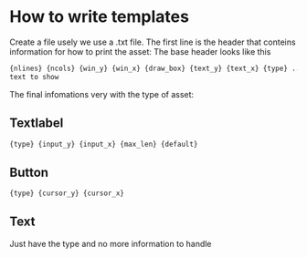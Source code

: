 # How to write templates

Create a file usely we use a .txt file.
The first line is the header that conteins information for how to print the asset:
The base header looks like this

``` txt
{nlines} {ncols} {win_y} {win_x} {draw_box} {text_y} {text_x} {type} ...
text to show
```

The final infomations very with the type of asset:

## Textlabel

``` txt
{type} {input_y} {input_x} {max_len} {default}
```

## Button

``` txt
{type} {cursor_y} {cursor_x}
```

## Text

Just have the type and no more information to handle
